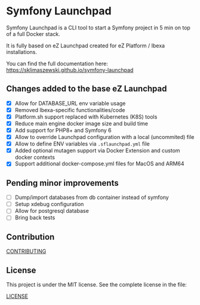 # Symfony Launchpad

Symfony Launchpad is a CLI tool to start a Symfony project in 5 min on top of a full Docker stack.

It is fully based on eZ Launchpad created for eZ Platform / Ibexa installations.

You can find the full documentation here: https://sklimaszewski.github.io/symfony-launchpad

## Changes added to the base eZ Launchpad

- [x] Allow for DATABASE_URL env variable usage
- [x] Removed Ibexa-specific functionalities/code
- [x] Platform.sh support replaced with Kubernetes (K8S) tools
- [x] Reduce main engine docker image size and build time
- [x] Add support for PHP8+ and Symfony 6
- [x] Allow to override Launchpad configuration with a local (uncommited) file
- [x] Allow to define ENV variables via `.sflaunchpad.yml` file
- [x] Added optional mutagen support via Docker Extension and custom docker contexts
- [x] Support additional docker-compose.yml files for MacOS and ARM64

## Pending minor improvements

- [ ] Dump/import databases from db container instead of symfony
- [ ] Setup xdebug configuration
- [ ] Allow for postgresql database
- [ ] Bring back tests

## Contribution

[CONTRIBUTING](CONTRIBUTING.md)

## License

This project is under the MIT license. See the complete license in the file:

[LICENSE](LICENSE)



